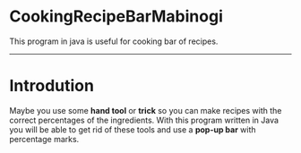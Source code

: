 # CookingRecipeBarMabinogi

This program in java is useful for cooking bar of recipes.

---

# Introdution

Maybe you use some **hand tool** or **trick** so you can make recipes with the correct percentages of the ingredients. With this program written in Java you will be able to get rid of these tools and use a **pop-up bar** with percentage marks.
